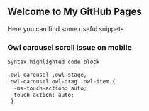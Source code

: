 ## Welcome to My GitHub Pages

Here you can find some useful snippets

### Owl carousel scroll issue on mobile

```markdown
Syntax highlighted code block

.owl-carousel .owl-stage, 
.owl-carousel.owl-drag .owl-item {
  -ms-touch-action: auto;
  touch-action: auto;
 }
```
